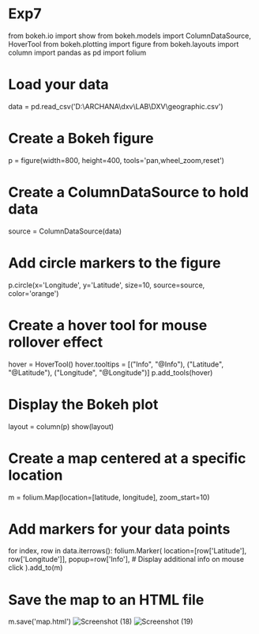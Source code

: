 # Exp7
from bokeh.io import show
from bokeh.models import ColumnDataSource, HoverTool
from bokeh.plotting import figure
from bokeh.layouts import column
import pandas as pd
import folium
# Load your data
data = pd.read_csv('D:\ARCHANA\dxv\LAB\DXV\geographic.csv')
# Create a Bokeh figure
p = figure(width=800, height=400, tools='pan,wheel_zoom,reset')
# Create a ColumnDataSource to hold data
source = ColumnDataSource(data)
# Add circle markers to the figure
p.circle(x='Longitude', y='Latitude', size=10, source=source, color='orange')
# Create a hover tool for mouse rollover effect
hover = HoverTool()
hover.tooltips = [("Info", "@Info"), ("Latitude", "@Latitude"), ("Longitude", "@Longitude")]
p.add_tools(hover)
# Display the Bokeh plot
layout = column(p)
show(layout)
# Create a map centered at a specific location
m = folium.Map(location=[latitude, longitude], zoom_start=10)
# Add markers for your data points
for index, row in data.iterrows():
    folium.Marker(
        location=[row['Latitude'], row['Longitude']],
        popup=row['Info'],  # Display additional info on mouse click
    ).add_to(m)
# Save the map to an HTML file
m.save('map.html')
![Screenshot (18)](https://github.com/user-attachments/assets/bd9e56f6-1a40-467c-9749-3899608782aa)
![Screenshot (19)](https://github.com/user-attachments/assets/fd0c8770-0270-4151-9319-d2be3faf5c90)
